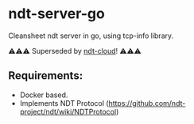 # ndt-server-go
Cleansheet ndt server in go, using tcp-info library.

⚠️⚠️⚠️ Superseded by [ndt-cloud](https://github.com/m-lab/ndt-cloud)! ⚠️⚠️⚠️

## Requirements:
  * Docker based.
  * Implements NDT Protocol (https://github.com/ndt-project/ndt/wiki/NDTProtocol)

